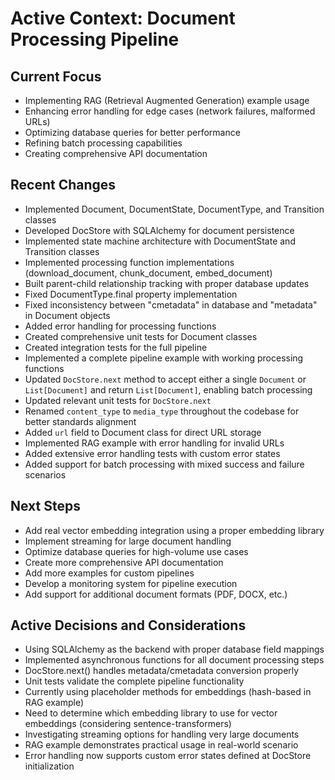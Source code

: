 # Active Context: Document Processing Pipeline

## Current Focus
- Implementing RAG (Retrieval Augmented Generation) example usage
- Enhancing error handling for edge cases (network failures, malformed URLs)
- Optimizing database queries for better performance
- Refining batch processing capabilities
- Creating comprehensive API documentation

## Recent Changes
- Implemented Document, DocumentState, DocumentType, and Transition classes
- Developed DocStore with SQLAlchemy for document persistence
- Implemented state machine architecture with DocumentState and Transition classes
- Implemented processing function implementations (download_document, chunk_document, embed_document)
- Built parent-child relationship tracking with proper database updates
- Fixed DocumentType.final property implementation
- Fixed inconsistency between "cmetadata" in database and "metadata" in Document objects
- Added error handling for processing functions
- Created comprehensive unit tests for Document classes
- Created integration tests for the full pipeline
- Implemented a complete pipeline example with working processing functions
- Updated `DocStore.next` method to accept either a single `Document` or `List[Document]` and return `List[Document]`, enabling batch processing
- Updated relevant unit tests for `DocStore.next`
- Renamed `content_type` to `media_type` throughout the codebase for better standards alignment
- Added `url` field to Document class for direct URL storage
- Implemented RAG example with error handling for invalid URLs
- Added extensive error handling tests with custom error states
- Added support for batch processing with mixed success and failure scenarios


## Next Steps
- Add real vector embedding integration using a proper embedding library
- Implement streaming for large document handling
- Optimize database queries for high-volume use cases
- Create more comprehensive API documentation
- Add more examples for custom pipelines
- Develop a monitoring system for pipeline execution
- Add support for additional document formats (PDF, DOCX, etc.)


## Active Decisions and Considerations
- Using SQLAlchemy as the backend with proper database field mappings
- Implemented asynchronous functions for all document processing steps
- DocStore.next() handles metadata/cmetadata conversion properly
- Unit tests validate the complete pipeline functionality
- Currently using placeholder methods for embeddings (hash-based in RAG example)
- Need to determine which embedding library to use for vector embeddings (considering sentence-transformers)
- Investigating streaming options for handling very large documents
- RAG example demonstrates practical usage in real-world scenario
- Error handling now supports custom error states defined at DocStore initialization
